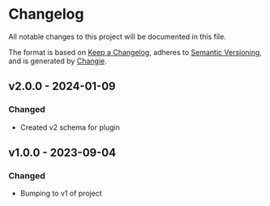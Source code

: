 # Changelog
All notable changes to this project will be documented in this file.

The format is based on [Keep a Changelog](https://keepachangelog.com/en/1.0.0/),
adheres to [Semantic Versioning](https://semver.org/spec/v2.0.0.html),
and is generated by [Changie](https://github.com/miniscruff/changie).


## v2.0.0 - 2024-01-09
### Changed
* Created v2 schema for plugin

## v1.0.0 - 2023-09-04
### Changed
* Bumping to v1 of project
